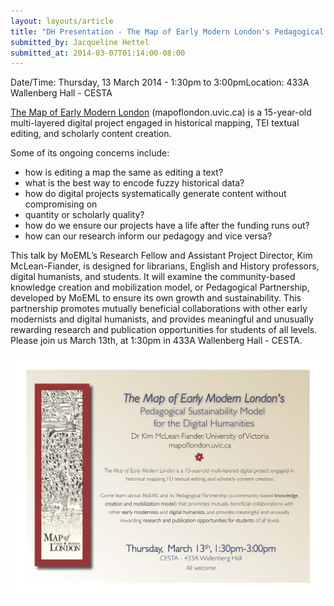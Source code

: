 ```yaml
---
layout: layouts/article
title: "DH Presentation - The Map of Early Modern London's Pedagogical Sustainability Model for the Digital Humanities"
submitted_by: Jacqueline Hettel
submitted_at: 2014-03-07T01:14:00-08:00
---
```



Date/Time: Thursday, 13 March 2014 - 1:30pm to 3:00pmLocation: 433A Wallenberg Hall - CESTA

[The Map of Early Modern London](http://mapoflondon.uvic.ca) (mapoflondon.uvic.ca) is a 15-year-old multi-layered digital project engaged in historical mapping, TEI textual editing, and scholarly content creation.


Some of its ongoing concerns include:


* how is editing a map the same as editing a text?
* what is the best way to encode fuzzy historical data?
* how do digital projects systematically generate content without compromising on
* quantity or scholarly quality?
* how do we ensure our projects have a life after the funding runs out?
* how can our research inform our pedagogy and vice versa?




This talk by MoEML’s Research Fellow and Assistant Project Director, Kim McLean-Fiander, is designed for librarians, English and History professors, digital humanists, and students. It will examine the community-based knowledge creation and mobilization model, or Pedagogical Partnership, developed by MoEML to ensure its own growth and sustainability. This partnership promotes mutually beneficial collaborations with other early modernists and digital humanists, and provides meaningful and unusually rewarding research and publication opportunities for students of all levels. Please join us March 13th, at 1:30pm in 433A Wallenberg Hall - CESTA.







![](/post-images/stanford_moeml_poster.jpg)



